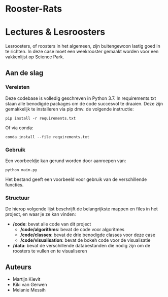 # Rooster-Rats

# Lectures & Lesroosters

Lesroosters, of roosters in het algemeen, zijn buitengewoon lastig goed in te richten. In deze case moet een weekrooster gemaakt worden voor een vakkenlijst op Science Park.

## Aan de slag

### Vereisten

Deze codebase is volledig geschreven in Python 3.7. In requirements.txt staan alle benodigde packages om de code succesvol te draaien. Deze zijn gemakkelijk te installeren via pip dmv. de volgende instructie:

```
pip install -r requirements.txt
```

Of via conda:

```
conda install --file requirements.txt
```

### Gebruik

Een voorbeeldje kan gerund worden door aanroepen van:

```
python main.py
```

Het bestand geeft een voorbeeld voor gebruik van de verschillende functies.

### Structuur

De hierop volgende lijst beschrijft de belangrijkste mappen en files in het project, en waar je ze kan vinden:

- **/code**: bevat alle code van dit project
  - **/code/algorithms**: bevat de code voor algoritmes
  - **/code/classes**: bevat de drie benodigde classes voor deze case
  - **/code/visualisation**: bevat de bokeh code voor de visualisatie
- **/data**: bevat de verschillende databestanden die nodig zijn om de roosters te vullen en te visualiseren

## Auteurs
- Martijn Kievit
- Kiki van Gerwen
- Melanie Messih
